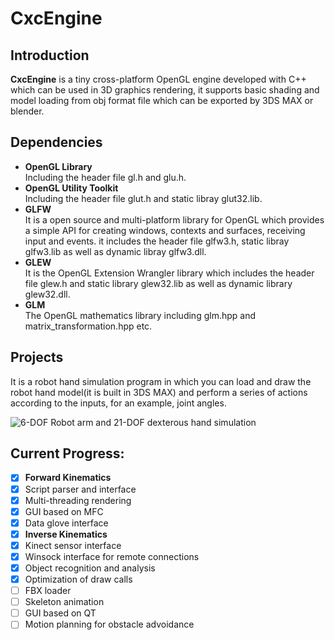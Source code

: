 # CxcEngine

## Introduction

 **CxcEngine** is a tiny cross-platform OpenGL engine developed with C++ which can be used in 3D graphics rendering, it supports basic shading and model loading from obj format file which can be exported by 3DS MAX or blender.

## Dependencies

- **OpenGL Library**  
  Including the header file gl.h and glu.h.
- **OpenGL Utility Toolkit**  
  Including the header file glut.h and static libray glut32.lib.
- **GLFW**  
  It is a open source and multi-platform library for OpenGL which provides a simple API for creating windows, contexts and surfaces, receiving input and events. it includes the header file glfw3.h, static libray glfw3.lib as well as dynamic libray glfw3.dll.
- **GLEW**  
  It is the OpenGL Extension Wrangler library which includes the header file glew.h and static library glew32.lib as well as dynamic library glew32.dll.
- **GLM**  
  The OpenGL mathematics library including glm.hpp and matrix_transformation.hpp etc.
  
## Projects

  It is a robot hand simulation program in which you can load and draw the robot hand model(it is built in 3DS MAX) and perform a series of actions according to the inputs, for an example, joint angles.

![6-DOF Robot arm and 21-DOF dexterous hand simulation](http://github.com/cxcscut/CxcEngine/raw/master/Img/robot.bmp)

## Current Progress:

- [x] **Forward Kinematics**
- [x] Script parser and interface
- [x] Multi-threading rendering
- [x] GUI based on MFC
- [x] Data glove interface
- [x] **Inverse Kinematics**
- [x] Kinect sensor interface
- [x] Winsock interface for remote connections
- [x] Object recognition and analysis
- [x] Optimization of draw calls 
- [ ] FBX loader
- [ ] Skeleton animation
- [ ] GUI based on QT
- [ ] Motion planning for obstacle advoidance
